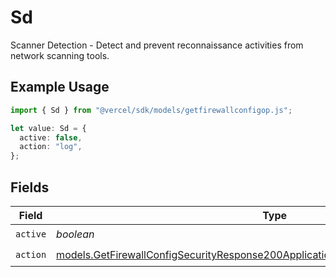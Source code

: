 # Sd

Scanner Detection - Detect and prevent reconnaissance activities from network scanning tools.

## Example Usage

```typescript
import { Sd } from "@vercel/sdk/models/getfirewallconfigop.js";

let value: Sd = {
  active: false,
  action: "log",
};
```

## Fields

| Field                                                                                                                                                                        | Type                                                                                                                                                                         | Required                                                                                                                                                                     | Description                                                                                                                                                                  |
| ---------------------------------------------------------------------------------------------------------------------------------------------------------------------------- | ---------------------------------------------------------------------------------------------------------------------------------------------------------------------------- | ---------------------------------------------------------------------------------------------------------------------------------------------------------------------------- | ---------------------------------------------------------------------------------------------------------------------------------------------------------------------------- |
| `active`                                                                                                                                                                     | *boolean*                                                                                                                                                                    | :heavy_check_mark:                                                                                                                                                           | N/A                                                                                                                                                                          |
| `action`                                                                                                                                                                     | [models.GetFirewallConfigSecurityResponse200ApplicationJSONResponseBodyCrsSdAction](../models/getfirewallconfigsecurityresponse200applicationjsonresponsebodycrssdaction.md) | :heavy_check_mark:                                                                                                                                                           | N/A                                                                                                                                                                          |